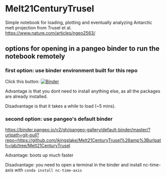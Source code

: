 # Melt21CenturyTrusel


Simple notebook for loading, plotting and eventually analyzing Antarctic melt projection from Trusel et al. https://www.nature.com/articles/ngeo2563/

## options for opening in a pangeo binder to run the notebook remotely

### first option: use binder environment built for this repo

Click this button:
[![Binder](https://staging.binder.pangeo.io/badge_logo.svg)](https://staging.binder.pangeo.io/v2/gh/jkingslake/Melt21CenturyTrusel.git/master)

Advantage is that you dont need to install anything else, as all the packages are already installed. 

Disadvantage is that it takes a while to load (~5 mins). 

### second option: use pangeo's default binder

https://binder.pangeo.io/v2/gh/pangeo-gallery/default-binder/master/?urlpath=git-pull?repo=https://github.com/jkingslake/Melt21CenturyTrusel%26amp%3Burlpath=lab/tree/Melt21CenturyTrusel

Advantage: boots up much faster

Disadvantage: you need to open a terminal in the binder and install nc-time-axis with `conda install nc-time-axis`
